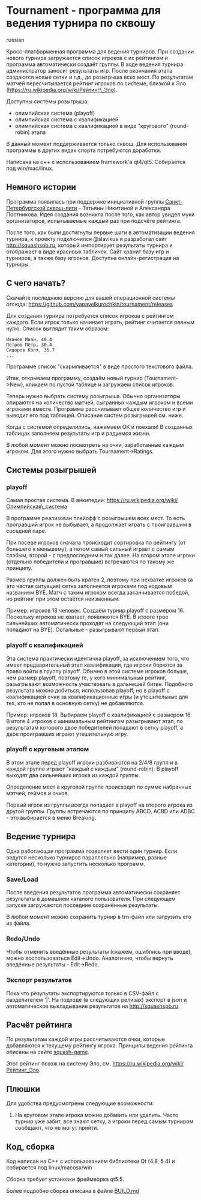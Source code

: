 # Tournament - программа для ведения турнира по сквошу

russian

Кросс-платформенная программа для ведения турниров. При создании нового турнира загружается список игроков с их рейтингом и программа автоматически создаёт группы. В ходе ведения турнира администратор заносит результаты игр. После окончания этапа создаются новые сетки и т.д., до розыгрыша всех мест. По результатам матчей пересчитывается рейтинг игроков по системе, близкой к Эло (https://ru.wikipedia.org/wiki/Рейтинг\_Эло).

Доступны системы розыгрыша:

  * олимпийская система (playoff)
  * олимпийская система с квалификацией
  * олимпийская система с квалификацией в виде "кругового" (round-robin) этапа

В данный момент поддерживается только сквош. Для использования программы в других видах спорта потребуются доработки.

Написана на c++ с использованием framework'а qt4/qt5. Собирается под win/mac/linux.

## Немного истории

Программа появилась при поддержке инициативной группы [Санкт-Петербургской сквош-лиги](http://squash-game.ru) - Татьяны Никитиной и Александра Постникова. Идея создания возникла после того, как автор увидел муки организаторов, испытываемые каждый раз при подсчёте рейтинга. 

После того, как были достигнуты первые шаги в автоматизации ведения турнира, к проекту подключился @slavikus и разработал сайт http://squashspb.ru, который импортирует результаты турнира и отображает в виде красивых табличек. Сайт хранит базу игр и турниров, а также базу игроков. Доступна онлайн-регистрация на турниры.

## С чего начать?

Скачайте последнюю версию для вашей операционной системы отсюда: https://github.com/yapavelkurochkin/tournament/releases

Для создания турнира потребуется список игроков с рейтингом каждого. Если игрок только начинает играть, рейтинг считается равным нулю. Список выглядит таким образом:
    
    Иванов Иван, 40.4
    Петров Пётр, 30.4
    Сидоров Коля, 35.7
    ...

Программе список "скармливается" в виде простого текстового файла.

Итак, открываем программу, создаём новый турнир (Tournament->New), кликаем по пустой таблице и загружаем список игроков. 

Теперь нужно выбрать систему розыгрыша. Обычно организаторы опираются на количество матчей, сыгранных каждым игроком и всеми игроками вместе. Программа рассчитывает общее количество игр и выводит его под таблицей. Описание систем розыгрышей см. ниже.

Когда с системой определились, нажимаем OK и поехали! В созданных таблицах заполняем результаты игр и радуемся жизни.

В любой момент можно посмотреть на очки, заработанные каждым игроком. Для этого нужно выбрать Tournament->Ratings.

## Системы розыгрышей

### playoff

Самая простая система. В википедии: https://ru.wikipedia.org/wiki/Олимпийская\_система

В программе реализован плейофф с розыгрышем всех мест. То есть програвший игрок не выбывает, а продолжает играть с проигравшим в соседней паре. 

При посеве игроков сначала происходит сортировка по рейтингу (от большего к меньшему), а потом самый сильный играет с самым слабым, второй - с предпоследним и так далее. На втором этапе игроки (отдельно победители и програвшие) встречаются по такому же принципу.

Размер группы должен быть кратен 2, поэтому при нехватке игроков (а это частая ситуация) сетка заполняется игроками под кодовым названием BYE. Матч с таким игроком всегда заканчивается победой, но рейтинг при этом остаётся неизменным.

Пример: игроков 13 человек. Создаём турнир playoff с размером 16. Поскольку игроков не хватает, появляются BYE. В итооге трое сильнейших автоматически проходят на следующий этап (они попадают на BYE). Остальные - разыгрывают первый этап.

### playoff с квалификацией

Эта система практически идентична playoff, за исключением того, что имеет предварительный этап квалификации, где игроки борются за право войти в группу playoff. Обычно в этой системе игроков больше, чем размер playoff, поэтому те, у кого минимальный рейтинг, разыгрывают возможность участвовать в дальнешей битве. Подобного результата можно добиться, использовав playoff, но в playoff с квалификацией очки за квалификационные игры (и утешительные для тех, кто не попал в основную сетку) не добавляются.

Пример: игроков 18. Выбираем playoff c квалификацией с размером 16. В итоге 4 игроков с минимальным рейтингом разыгрывают этап, по результатам которого двое победителей попадают в сетку playoff, а двое проигравших играют утешительную игру. 

### playoff с круговым этапом

В этом этапе перед playoff игроки разбиваются на 2/4/8 групп и в каждой группе играют "каждый с каждым" (round-robin).  В playoff выходят два сильнейших игрока из каждой группы.

Определение мест в круговой группе происходит по сумме набранных матчей, геймов и очков. 

Первый игрок из группы всегда попадает в playoff на второго игрока из другой группы. Группы встречаются по принципу ABCD, ACBD или ADBC - это выбирается в меню Breaking.

## Ведение турнира

Одна работающая программа позволяет вести один турнир. Если ведутся несколько турниров параллельно (например, разные категории), то нужно запустить несколько программ.

### Save/Load

После введения результатов программа автоматически сохраняет результаты в домашнем каталоге пользователя. При следующем запуске загружаются последние сохранённые результаты. 

В любой момент можно сохранить турнир в trn-файл или загрузить его из файла. 

### Redo/Undo

Чтобы отменить введённые результаты (скажем, ошиблись при вводе), можно воспользоваться Edit->Undo. Аналогично, чтобы вернуть введённые результаты - Edit->Redo.

### Экспорт результатов

Пока что результаты экспортируются только в CSV-файл с разделителем '|'. На подходе (в следующих релизах) экспорт в json и автоматическое выкладывание результатов на http://squashspb.ru.

## Расчёт рейтинга

По результатам каждой игры рассчитываются очки, которые добавляются к текущему рейтингу игрока. Принципы ведения рейтинга описаны на сайте
[squash-game](http://www.squash-game.ru/ligaM2/rating).

Этот рейтинг похож на систему Эло, см. https://ru.wikipedia.org/wiki/Рейтинг_Эло.

## Плюшки

Для удобства предусмотрены следующие возможности:
  1. На круговом этапе игрока можно добавить или удалить. Часто турнир
     уже забит, все знают сетку, а игроки перед самым турниром сообщают,
     что не могут прийти.

## Код, сборка

Код написан на C++ с использованием библиотеки Qt (4.8, 5.4) и собирается под linux/macosx/win

Сборка требует установки фреймворка qt5.5. 

Более подробно сборка описана в файле [BUILD.md](gui/BUILD.md)

